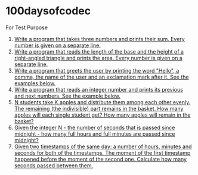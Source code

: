 # 100daysofcodec
For Test Purpose
1) [Write a program that takes three numbers and prints their sum. Every number is given on a separate line.](day001.md)
2) [Write a program that reads the length of the base and the height of a right-angled triangle and prints the area. Every number is given on a separate line.](Day002.md)
3) [Write a program that greets the user by printing the word "Hello", a comma, the name of the user and an exclamation mark after it. See the examples below.](Day003.md)
4) [Write a program that reads an integer number and prints its previous and next numbers. See the example below.](Day004.md)
5) [N students take K apples and distribute them among each other evenly. The remaining (the indivisible) part remains in the basket. How many apples will each single student get? How many apples will remain in the basket?](Day005.md)
6) [Given the integer N - the number of seconds that is passed since midnight - how many full hours and full minutes are passed since midnight?](Day006.md)
7) [Given two timestamps of the same day: a number of hours, minutes and seconds for both of the timestamps. The moment of the first timestamp happened before the moment of the second one. Calculate how many seconds passed between them.](Day007.md)
